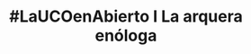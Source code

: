 ---
layout: default
title: "#LaUCOenAbierto I La arquera enóloga"
image: "/assets/img/asset 19.jpeg"
description: "Descripción de la imagen 1"
link: "https://www.ejemplo.com/enlace1"
url: "https://www.ejemplo.com/pagina1.html"
---